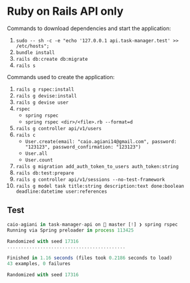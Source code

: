 # Ruby on Rails API only

Commands to download dependencies and start the application:

1. `sudo -- sh -c -e "echo '127.0.0.1 api.task-manager.test' >> /etc/hosts";`
2. `bundle install`
3. `rails db:create db:migrate`
4. `rails s`

Commands used to create the application:

1. `rails g rspec:install`
2. `rails g devise:install`
3. `rails g devise user`
4. `rspec`
   - `spring rspec`
   - `spring rspec <dir>/<file>.rb --format=d`
5. `rails g controller api/v1/users`
6. `rails c`
   - `User.create(email: "caio.agiani14@gmail.com", password: "123123", password_confirmation: "123123")`
   - `User.all`
   - `User.count`
7. `rails g migration add_auth_token_to_users auth_token:string`
8. `rails db:test:prepare`
9. `rails g controller api/v1/sessions --no-test-framework`
10. `rails g model task title:string description:text done:boolean deadline:datetime user:references`

## Test

```javascript
caio-agiani in task-manager-api on  master [!] ❯ spring rspec
Running via Spring preloader in process 113425

Randomized with seed 17316
...........................................

Finished in 1.16 seconds (files took 0.2186 seconds to load)
43 examples, 0 failures

Randomized with seed 17316
```

